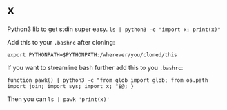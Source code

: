 # x
Python3 lib to get stdin super easy. `ls | python3 -c "import x; print(x)" `

Add this to your `.bashrc` after cloning: 

    export PYTHONPATH=$PYTHONPATH:/wherever/you/cloned/this

If you want to streamline bash further add this to you `.bashrc`:

    function pawk() { python3 -c "from glob import glob; from os.path import join; import sys; import x; "$@; }

Then you can `ls | pawk 'print(x)'`

